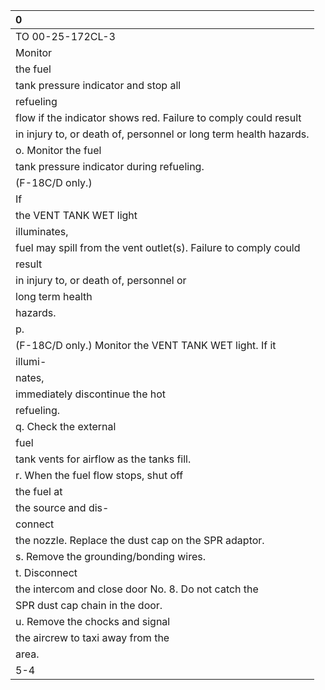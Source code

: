 | 0                                                                 |
|:------------------------------------------------------------------|
| TO 00-25-172CL-3                                                  |
| Monitor                                                           |
| the fuel                                                          |
| tank pressure indicator and stop all                              |
| refueling                                                         |
| flow if the indicator shows red. Failure to comply could result   |
| in injury to, or death of, personnel or long term health hazards. |
| o. Monitor the fuel                                               |
| tank pressure indicator during refueling.                         |
| (F-18C/D only.)                                                   |
| If                                                                |
| the VENT TANK WET light                                           |
| illuminates,                                                      |
| fuel may spill from the vent outlet(s). Failure to comply could   |
| result                                                            |
| in injury to, or death of, personnel or                           |
| long term health                                                  |
| hazards.                                                          |
| p.                                                                |
| (F-18C/D only.) Monitor the VENT TANK WET light. If it            |
| illumi-                                                           |
| nates,                                                            |
| immediately discontinue the hot                                   |
| refueling.                                                        |
| q. Check the external                                             |
| fuel                                                              |
| tank vents for airflow as the tanks fill.                         |
| r. When the fuel flow stops, shut off                             |
| the fuel at                                                       |
| the source and dis-                                               |
| connect                                                           |
| the nozzle. Replace the dust cap on the SPR adaptor.              |
| s. Remove the grounding/bonding wires.                            |
| t. Disconnect                                                     |
| the intercom and close door No. 8. Do not catch the               |
| SPR dust cap chain in the door.                                   |
| u. Remove the chocks and signal                                   |
| the aircrew to taxi away from the                                 |
| area.                                                             |
| 5-4                                                               |